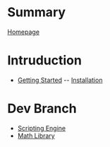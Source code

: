 # Summary

[Homepage](./homepage.md)

# Intruduction
- [Getting Started](./GettingStarted/getting_started.md)
-- [Installation](./)

# Dev Branch

- [Scripting Engine](./DevBranch/scripting_engine.md)
- [Math Library](./DevBranch/mathlibrary.md)